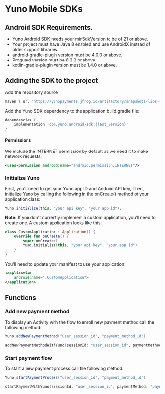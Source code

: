 # Yuno Mobile SDKs
## Android SDK Requirements.

- Yuno Android SDK needs your minSdkVersion to be of 21 or above.
- Your project must have Java 8 enabled and use AndroidX instead of older support libraries.
- android-gradle-plugin version must be 4.0.0 or above.
- Proguard version must be 6.2.2 or above. 
- kotlin-gradle-plugin version must be 1.4.0 or above.

## Adding the SDK to the project
Add the repository source
```gradle
maven { url "https://yunopayments.jfrog.io/artifactory/snapshots-libs-release" }
```

Add the Yuno SDK dependency to the application build.gradle file:

```gradle
dependencies {
    implementation 'com.yuno:android-sdk:{last_version}'
}
```
#### Permissions
We include the INTERNET permission by default as we need it to make network requests, 

```xml
<uses-permission android:name="android.permission.INTERNET"/>
```

### Initialize Yuno
First, you'll need to get your Yuno app ID and Android API key, Then, initialize Yuno by calling the following in the onCreate() method of your application class:

```Java
Yuno.initialize(this, "your api key", "your app id");
```
**Note:** If you don't currently implement a custom application, you’ll need to create one. A custom application looks like this:
```kotlin
class CustomApplication : Application() {
    override fun onCreate() {
        super.onCreate()
        Yuno.initialize(this, "your api key", "your app id")
    }
}
```
You’ll need to update your manifest to use your application:
```XML
<application
    android:name=".CustomApplication">
</application>
```

## Functions
### Add new payment method
To display an Activity with the flow to enroll new payment method call the following method:
```Java
Yuno.addNewPaymentMethod("user_session_id", "payment_method_id")
```
```Kotlin second
addNewPaymentMethodWithYuno(sessionId: "user_session_id", paymentMethod: "payment_method_id")
```
### Start payment flow
To start a new payment process call the following method:
```Java
Yuno.startPaymentProcess("user_session_id", "payment_method_id")
```
```Kotlin second
startPaymentWithYuno(sessionId: "user_session_id", paymentMethod: "payment_method_id")
```

